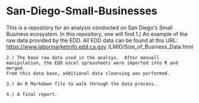 # San-Diego-Small-Businesses
This is a repostiory for an analysis conducted on San Diego's Small Business ecosystem.  In this repository, one will find
	1.) An example of the raw data provided by the EDD.  All EDD data can be found at this URL:  
	https://www.labormarketinfo.edd.ca.gov	/LMID/Size_of_Business_Data.html
	
	2.) The base raw data used in the analsys.  After manuall manipulation, the EDD excel spreasheets were imported into R and merged.  
	From this data base, additional data cleansing was performed.
	
	3.) An R Markdown file to walk through the data process.
	
	4.) A final report.
